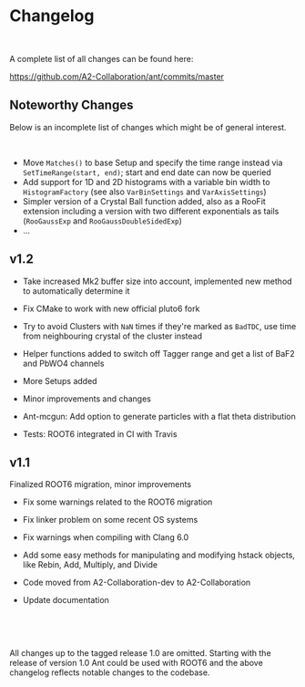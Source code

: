 # Changelog

&nbsp;

A complete list of all changes can be found here:

https://github.com/A2-Collaboration/ant/commits/master


## Noteworthy Changes

Below is an incomplete list of changes which might be of general interest.

&nbsp;

 * Move `Matches()` to base Setup and specify the time range instead via `SetTimeRange(start, end)`; start and end date can now be queried
 * Add support for 1D and 2D histograms with a variable bin width to `HistogramFactory` (see also `VarBinSettings` and `VarAxisSettings`)
 * Simpler version of a Crystal Ball function added, also as a RooFit extension including a version with two different exponentials as tails (`RooGaussExp` and `RooGaussDoubleSidedExp`)
 * ...


## v1.2

 * Take increased Mk2 buffer size into account, implemented new method to automatically determine it
 * Fix CMake to work with new official pluto6 fork
 * Try to avoid Clusters with `NaN` times if they're marked as `BadTDC`, use time from neighbouring crystal of the cluster instead
 * Helper functions added to switch off Tagger range and get a list of BaF2 and PbWO4 channels
 * More Setups added
 * Minor improvements and changes

 * Ant-mcgun: Add option to generate particles with a flat theta distribution

 * Tests: ROOT6 integrated in CI with Travis


## v1.1

Finalized ROOT6 migration, minor improvements
 * Fix some warnings related to the ROOT6 migration
 * Fix linker problem on some recent OS systems
 * Fix warnings when compiling with Clang 6.0

 * Add some easy methods for manipulating and modifying hstack objects, like Rebin, Add, Multiply, and Divide
 * Code moved from A2-Collaboration-dev to A2-Collaboration

 * Update documentation


&nbsp;

&nbsp;

All changes up to the tagged release 1.0 are omitted. Starting with the release of version 1.0 Ant could be used with ROOT6 and the above changelog reflects notable changes to the codebase.
